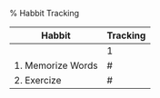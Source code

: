 % Habbit Tracking


| Habbit            | Tracking |
|-------------------|----------|
|                   | 1        |
| 1. Memorize Words | #        |
| 2. Exercize       | #        |
